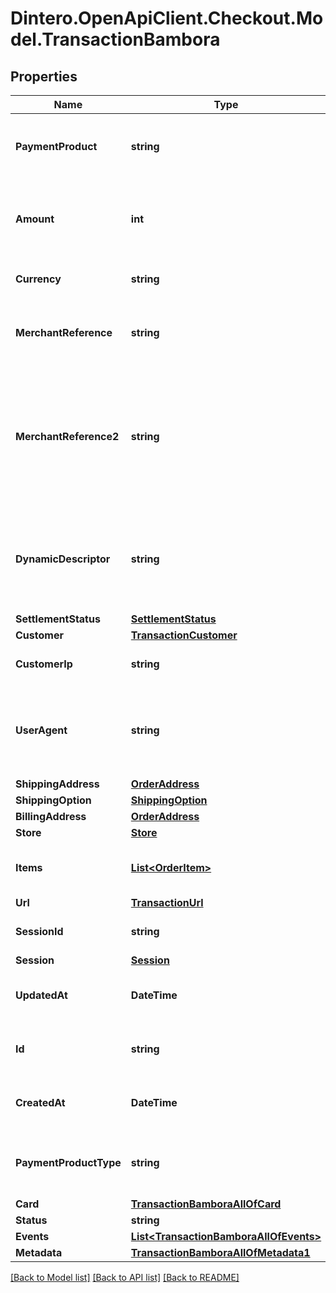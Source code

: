 # Dintero.OpenApiClient.Checkout.Model.TransactionBambora

## Properties

Name | Type | Description | Notes
------------ | ------------- | ------------- | -------------
**PaymentProduct** | **string** | The payment product corresponding to this transaction  | 
**Amount** | **int** | Non-negative, minor units. Total amount of the transaction  | 
**Currency** | **string** | ISO 4217 transaction currency | 
**MerchantReference** | **string** | A reference specified by the merchant to identify the transaction  | [optional] 
**MerchantReference2** | **string** | A reference specified by the merchant to identify the transaction, can be updated after the transaction has been created  | [optional] 
**DynamicDescriptor** | **string** | A short reference / descriptor that will show up on the customers bank statement  | [optional] 
**SettlementStatus** | [**SettlementStatus**](SettlementStatus.md) |  | [optional] 
**Customer** | [**TransactionCustomer**](TransactionCustomer.md) |  | [optional] 
**CustomerIp** | **string** | The IP address of the customer | [optional] 
**UserAgent** | **string** | The full user agent string of the device the customer used to submit the transaction  | [optional] 
**ShippingAddress** | [**OrderAddress**](OrderAddress.md) |  | [optional] 
**ShippingOption** | [**ShippingOption**](ShippingOption.md) |  | [optional] 
**BillingAddress** | [**OrderAddress**](OrderAddress.md) |  | [optional] 
**Store** | [**Store**](Store.md) |  | [optional] 
**Items** | [**List&lt;OrderItem&gt;**](OrderItem.md) | The applicable transaction items  | [optional] 
**Url** | [**TransactionUrl**](TransactionUrl.md) |  | [optional] 
**SessionId** | **string** | The session id for the transaction | [optional] 
**Session** | [**Session**](Session.md) |  | [optional] 
**UpdatedAt** | **DateTime** | When the transaction was last modified. | [optional] 
**Id** | **string** | An ID that uniquely identifies the resource  | [optional] 
**CreatedAt** | **DateTime** | The date-time when the resource was created  | [optional] 
**PaymentProductType** | **string** | The payment product type corresponding to this transaction  | 
**Card** | [**TransactionBamboraAllOfCard**](TransactionBamboraAllOfCard.md) |  | [optional] 
**Status** | **string** |  | [optional] 
**Events** | [**List&lt;TransactionBamboraAllOfEvents&gt;**](TransactionBamboraAllOfEvents.md) |  | [optional] 
**Metadata** | [**TransactionBamboraAllOfMetadata1**](TransactionBamboraAllOfMetadata1.md) |  | [optional] 

[[Back to Model list]](../README.md#documentation-for-models) [[Back to API list]](../README.md#documentation-for-api-endpoints) [[Back to README]](../README.md)

